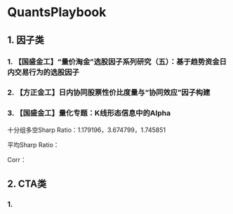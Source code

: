 # QuantsPlaybook
## 1. 因子类
### 1. 【国盛金工】“量价淘金”选股因子系列研究（五）：基于趋势资金日内交易行为的选股因子
### 2. 【方正金工】日内协同股票性价比度量与“协同效应”因子构建
### 3. 【国盛金工】量化专题：K线形态信息中的Alpha


十分组多空Sharp Ratio：1.179196，3.674799，1.745851

平均Sharp Ratio：

Corr：

## 2. CTA类

### 1. 
